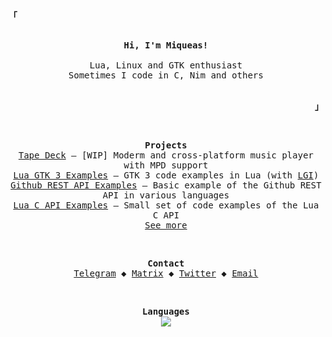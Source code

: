 <!-- From: https://github.com/owl4ce/owl4ce -->

<!-- Top left thing -->
<p align="left"><strong><samp>「</samp></strong></p>

<!-- Profile -->
<p align="center">
  <samp><br>
  <strong>Hi, I'm Miqueas!</strong><br>
  <br>
  Lua, Linux and GTK enthusiast<br>
  Sometimes I code in C, Nim and others<br>
  </samp><br>
</p>

<!-- Bottom right thing -->
<p align="right"><strong><samp>」</samp></strong></p>

<br>

<!-- Projects -->
<p align="center">
  <samp>
    <strong>Projects</strong><br>
    <!-- Tape Deck -->
    <a href="https://github.com/Miqueas/TapeDeck" target="_blank">Tape Deck</a>
    &ndash; [WIP] Moderm and cross-platform music player with MPD support<br>
    <!-- Lua GTK 3 Examples -->
    <a href="https://github.com/Miqueas/Lua-GTK3-Examples" target="_blank">Lua GTK 3 Examples</a>
      &ndash; GTK 3 code examples in Lua (with <a href="http://github.com/lgi-devs/lgi" target="_blank">LGI</a>)<br>
    <!-- Github REST API Examples -->
    <a href="https://github.com/Miqueas/Github-REST-API-Examples" target="_blank">Github REST API Examples</a>
    &ndash; Basic example of the Github REST API in various languages<br>
    <!-- Lua C API Examples -->
    <a href="https://github.com/Miqueas/Lua-C-API-Examples" target="_blank">Lua C API Examples</a>
    &ndash; Small set of code examples of the Lua C API<br>
    <!-- Repos tab -->
    <a href="https://github.com/Miqueas?tab=repositories">See more</a>
  </samp>
</p>

<br>

<!-- Contact -->
<p align="center">
  <samp>
    <strong>Contact</strong><br>
    <a href="https://t.me/MiqueasDev" target="_blank">Telegram</a> &#9670;
    <a href="https://matrix.to/#/@m1que4s:matrix.org">Matrix</a> &#9670;
    <a href="https://twitter.com/MiqueasDev" target="_blank">Twitter</a> &#9670;
    <a href="mailto:miqueas2020@yahoo.com" target="_blank">Email</a>
  </samp>
</p>

<br>

<p align="center">
  <samp>
    <strong>Languages</strong><br>
    <img src="https://github-readme-stats.vercel.app/api/top-langs/?username=Miqueas&exclude_repo=instalarch-legacy,Miqueas.github.io&hide=html,css,c%23,meson,dockerfile,shell,nsis,pug&layout=compact&hide_border=true&bg_color=00000000&title_color=949494&text_color=949494">
  </samp>
</p>
